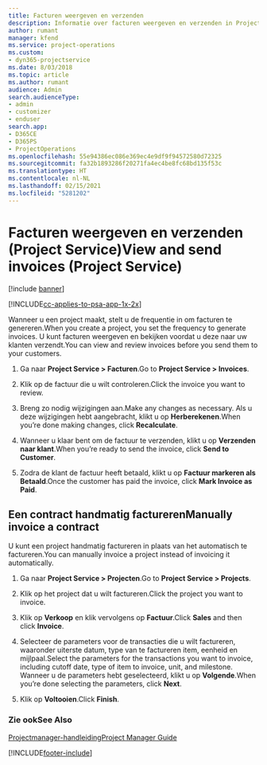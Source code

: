 ```yaml
---
title: Facturen weergeven en verzenden
description: Informatie over facturen weergeven en verzenden in Project Service
author: rumant
manager: kfend
ms.service: project-operations
ms.custom:
- dyn365-projectservice
ms.date: 8/03/2018
ms.topic: article
ms.author: rumant
audience: Admin
search.audienceType:
- admin
- customizer
- enduser
search.app:
- D365CE
- D365PS
- ProjectOperations
ms.openlocfilehash: 55e94386ec086e369ec4e9df9f94572580d72325
ms.sourcegitcommit: fa32b1893286f20271fa4ec4be8fc68bd135f53c
ms.translationtype: HT
ms.contentlocale: nl-NL
ms.lasthandoff: 02/15/2021
ms.locfileid: "5281202"
---
```

# <a name="view-and-send-invoices-project-service"></a><span data-ttu-id="33d27-103">Facturen weergeven en verzenden (Project Service)</span><span class="sxs-lookup"><span data-stu-id="33d27-103">View and send invoices (Project Service)</span></span>

[!include [banner](../includes/psa-now-project-operations.md)]

[!INCLUDE[cc-applies-to-psa-app-1x-2x](../includes/cc-applies-to-psa-app-1x-2x.md)]

<span data-ttu-id="33d27-104">Wanneer u een project maakt, stelt u de frequentie in om facturen te genereren.</span><span class="sxs-lookup"><span data-stu-id="33d27-104">When you create a project, you set the frequency to generate invoices.</span></span> <span data-ttu-id="33d27-105">U kunt facturen weergeven en bekijken voordat u deze naar uw klanten verzendt.</span><span class="sxs-lookup"><span data-stu-id="33d27-105">You can view and review invoices before you send them to your customers.</span></span>  
  
1.  <span data-ttu-id="33d27-106">Ga naar **Project Service > Facturen**.</span><span class="sxs-lookup"><span data-stu-id="33d27-106">Go to **Project Service > Invoices**.</span></span>  
  
2.  <span data-ttu-id="33d27-107">Klik op de factuur die u wilt controleren.</span><span class="sxs-lookup"><span data-stu-id="33d27-107">Click the invoice you want to review.</span></span>  
  
3.  <span data-ttu-id="33d27-108">Breng zo nodig wijzigingen aan.</span><span class="sxs-lookup"><span data-stu-id="33d27-108">Make any changes as necessary.</span></span> <span data-ttu-id="33d27-109">Als u deze wijzigingen hebt aangebracht, klikt u op **Herberekenen**.</span><span class="sxs-lookup"><span data-stu-id="33d27-109">When you’re done making changes, click **Recalculate**.</span></span>  
  
4.  <span data-ttu-id="33d27-110">Wanneer u klaar bent om de factuur te verzenden, klikt u op **Verzenden naar klant**.</span><span class="sxs-lookup"><span data-stu-id="33d27-110">When you’re ready to send the invoice, click **Send to Customer**.</span></span>  
  
5.  <span data-ttu-id="33d27-111">Zodra de klant de factuur heeft betaald, klikt u op **Factuur markeren als Betaald**.</span><span class="sxs-lookup"><span data-stu-id="33d27-111">Once the customer has paid the invoice, click **Mark Invoice as Paid**.</span></span>  
  
## <a name="manually-invoice-a-contract"></a><span data-ttu-id="33d27-112">Een contract handmatig factureren</span><span class="sxs-lookup"><span data-stu-id="33d27-112">Manually invoice a contract</span></span>  
 <span data-ttu-id="33d27-113">U kunt een project handmatig factureren in plaats van het automatisch te factureren.</span><span class="sxs-lookup"><span data-stu-id="33d27-113">You can manually invoice a project instead of invoicing it automatically.</span></span>  
  
1.  <span data-ttu-id="33d27-114">Ga naar **Project Service > Projecten**.</span><span class="sxs-lookup"><span data-stu-id="33d27-114">Go to **Project Service > Projects**.</span></span>  
  
2.  <span data-ttu-id="33d27-115">Klik op het project dat u wilt factureren.</span><span class="sxs-lookup"><span data-stu-id="33d27-115">Click the project you want to invoice.</span></span>  
  
3.  <span data-ttu-id="33d27-116">Klik op **Verkoop** en klik vervolgens op **Factuur**.</span><span class="sxs-lookup"><span data-stu-id="33d27-116">Click **Sales** and then click **Invoice**.</span></span>  
  
4.  <span data-ttu-id="33d27-117">Selecteer de parameters voor de transacties die u wilt factureren, waaronder uiterste datum, type van te factureren item, eenheid en mijlpaal.</span><span class="sxs-lookup"><span data-stu-id="33d27-117">Select the parameters for the transactions you want to invoice, including cutoff date, type of item to invoice, unit, and milestone.</span></span> <span data-ttu-id="33d27-118">Wanneer u de parameters hebt geselecteerd, klikt u op **Volgende**.</span><span class="sxs-lookup"><span data-stu-id="33d27-118">When you’re done selecting the parameters, click **Next**.</span></span>  
  
5.  <span data-ttu-id="33d27-119">Klik op **Voltooien**.</span><span class="sxs-lookup"><span data-stu-id="33d27-119">Click **Finish**.</span></span>  
  
### <a name="see-also"></a><span data-ttu-id="33d27-120">Zie ook</span><span class="sxs-lookup"><span data-stu-id="33d27-120">See Also</span></span>  
 [<span data-ttu-id="33d27-121">Projectmanager-handleiding</span><span class="sxs-lookup"><span data-stu-id="33d27-121">Project Manager Guide</span></span>](../psa/project-manager-guide.md)


[!INCLUDE[footer-include](../includes/footer-banner.md)]